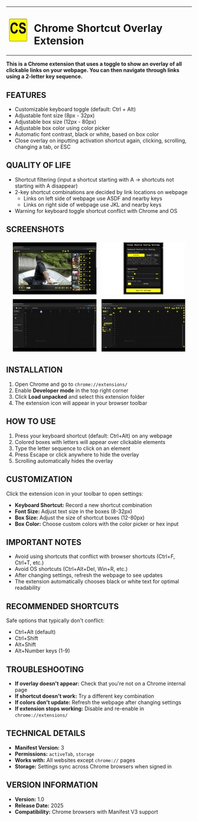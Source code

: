 <table align="center">
  <tr>
    <td style="vertical-align: middle; padding-right: 10px;">
      <img src="icons/icon128.png" alt="Extension Logo" width="64" height="64">
    </td>
    <td style="vertical-align: middle;">
      <h1><strong>Chrome Shortcut Overlay Extension</strong></h1>
    </td>
  </tr>
</table>

**This is a Chrome extension that uses a toggle to show an overlay of all clickable links on your webpage. You can then navigate through links using a 2-letter key sequence.**

## FEATURES
- Customizable keyboard toggle (default: Ctrl + Alt)  
- Adjustable font size (8px - 32px)  
- Adjustable box size (12px - 80px)  
- Adjustable box color using color picker  
- Automatic font contrast, black or white, based on box color  
- Close overlay on inputting activation shortcut again, clicking, scrolling, changing a tab, or ESC  

## QUALITY OF LIFE
- Shortcut filtering (input a shortcut starting with A → shortcuts not starting with A disappear)  
- 2-key shortcut combinations are decided by link locations on webpage  
  - Links on left side of webpage use ASDF and nearby keys  
  - Links on right side of webpage use JKL and nearby keys  
- Warning for keyboard toggle shortcut conflict with Chrome and OS  

## SCREENSHOTS

<p align="center">
  <img src="Screenshots/sc1.png" width="45%" style="margin: 5px;">
  <img src="Screenshots/sc2.png" width="45%" style="margin: 5px;"><br>
  <img src="Screenshots/sc3.png" width="45%" style="margin: 5px;">
  <img src="Screenshots/sc4.png" width="45%" style="margin: 5px;">
</p>

## INSTALLATION
1. Open Chrome and go to `chrome://extensions/`  
2. Enable **Developer mode** in the top right corner  
3. Click **Load unpacked** and select this extension folder  
4. The extension icon will appear in your browser toolbar  

## HOW TO USE
1. Press your keyboard shortcut (default: Ctrl+Alt) on any webpage  
2. Colored boxes with letters will appear over clickable elements  
3. Type the letter sequence to click on an element  
4. Press Escape or click anywhere to hide the overlay  
5. Scrolling automatically hides the overlay  

## CUSTOMIZATION
Click the extension icon in your toolbar to open settings:

- **Keyboard Shortcut:** Record a new shortcut combination  
- **Font Size:** Adjust text size in the boxes (8-32px)  
- **Box Size:** Adjust the size of shortcut boxes (12-80px)  
- **Box Color:** Choose custom colors with the color picker or hex input  

## IMPORTANT NOTES
- Avoid using shortcuts that conflict with browser shortcuts (Ctrl+F, Ctrl+T, etc.)  
- Avoid OS shortcuts (Ctrl+Alt+Del, Win+R, etc.)  
- After changing settings, refresh the webpage to see updates  
- The extension automatically chooses black or white text for optimal readability  

## RECOMMENDED SHORTCUTS
Safe options that typically don't conflict:

- Ctrl+Alt (default)  
- Ctrl+Shift  
- Alt+Shift  
- Alt+Number keys (1-9)  

## TROUBLESHOOTING
- **If overlay doesn't appear:** Check that you're not on a Chrome internal page  
- **If shortcut doesn't work:** Try a different key combination  
- **If colors don't update:** Refresh the webpage after changing settings  
- **If extension stops working:** Disable and re-enable in `chrome://extensions/`  

## TECHNICAL DETAILS
- **Manifest Version:** 3  
- **Permissions:** `activeTab`, `storage`  
- **Works with:** All websites except `chrome://` pages  
- **Storage:** Settings sync across Chrome browsers when signed in  

## VERSION INFORMATION
- **Version:** 1.0  
- **Release Date:** 2025  
- **Compatibility:** Chrome browsers with Manifest V3 support  

